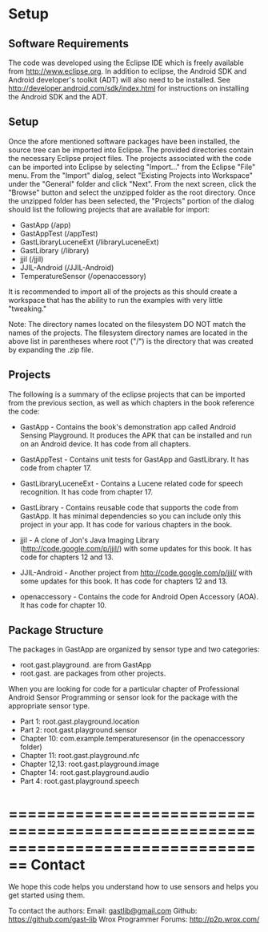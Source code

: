 # Setup

## Software Requirements

The code was developed using the Eclipse IDE which is freely available from
http://www.eclipse.org. In addition to eclipse, the Android SDK and Android
developer's toolkit (ADT) will also need to be installed. See
http://developer.android.com/sdk/index.html for instructions on installing the
Android SDK and the ADT.

##  Setup

Once the afore mentioned software packages have been installed, the source
tree can be imported into Eclipse. The provided directories contain the
necessary Eclipse project files. The projects associated with the code can
be imported into Eclipse by selecting "Import..." from the Eclipse "File" menu.
From the "Import" dialog, select "Existing Projects into Workspace" under the
"General" folder and click "Next". From the next screen, click the "Browse"
button and select the unzipped folder as the root directory. Once the unzipped
folder has been selected, the "Projects" portion of the dialog should list the
following projects that are available for import:

* GastApp               (/app)
* GastAppTest           (/appTest)
* GastLibraryLuceneExt  (/libraryLuceneExt)
* GastLibrary           (/library)
* jjil                  (/jjil)
* JJIL-Android          (/JJIL-Android)
* TemperatureSensor     (/openaccessory)

It is recommended to import all of the projects as this should create a
workspace that has the ability to run the examples with very little
"tweaking." 

Note: The directory names located on the filesystem DO NOT match the names of
the projects. The filesystem directory names are located in the above list in
parentheses where root ("/") is the directory that was created by expanding the
.zip file.

##  Projects

The following is a summary of the eclipse projects that can be imported from the
previous section, as well as which chapters in the book reference the code:

* GastApp - Contains the book's demonstration app called Android Sensing
  Playground. It produces the APK that can be installed and run on an Android
  device. It has code from all chapters.

* GastAppTest - Contains unit tests for GastApp and GastLibrary. 
  It has code from chapter 17.

* GastLibraryLuceneExt - Contains a Lucene related code for speech recognition. 
  It has code from chapter 17.

* GastLibrary - Contains reusable code that supports the code from GastApp. 
  It has minimal dependencies so you can include only this project in your app.
  It has code for various chapters in the book.

* jjil - A clone of Jon's Java Imaging Library (http://code.google.com/p/jjil/) 
  with some updates for this book. It has code for chapters 12 and 13.

* JJIL-Android - Another project from http://code.google.com/p/jjil/ with some 
  updates for this book. It has code for chapters 12 and 13.

* openaccessory - Contains the code for Android Open Accessory (AOA). 
  It has code for chapter 10.

## Package Structure

The packages in GastApp are organized by sensor type and two categories:

 * root.gast.playground.<sensor type> are from GastApp
 * root.gast.<sensor type> are packages from other projects.

When you are looking for code for a particular chapter of Professional Android Sensor Programming
or sensor look for the
package with the appropriate sensor type.
* Part 1: root.gast.playground.location
* Part 2: root.gast.playground.sensor
* Chapter 10: com.example.temperaturesensor (in the openaccessory folder)
* Chapter 11: root.gast.playground.nfc
* Chapter 12,13: root.gast.playground.image
* Chapter 14: root.gast.playground.audio
* Part 4: root.gast.playground.speech

================================================================================
 Contact
================================================================================

We hope this code helps you understand how to use sensors and helps you get
started using them. 

To contact the authors:
Email: gastlib@gmail.com
Github: https://github.com/gast-lib
Wrox Programmer Forums: http://p2p.wrox.com/
